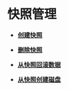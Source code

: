 # 快照管理<a name="ZH-CN_TOPIC_0170873842"></a>

-   **[创建快照](创建快照.md)**  

-   **[删除快照](删除快照.md)**  

-   **[从快照回滚数据](从快照回滚数据.md)**  

-   **[从快照创建磁盘](从快照创建磁盘.md)**  


